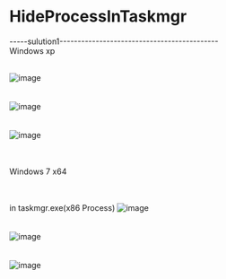 # HideProcessInTaskmgr
-----sulution1--------------------------------------------<br>
Windows xp<br><br>

![image](https://github.com/VideoCardGuy/HideProcessInTaskmgr/raw/master/1.jpg)<br><br><br>
![image](https://github.com/VideoCardGuy/HideProcessInTaskmgr/raw/master/2.jpg)<br><br><br>
![image](https://github.com/VideoCardGuy/HideProcessInTaskmgr/raw/master/3.jpg)<br><br><br>

Windows 7 x64
<br><br><br>

in taskmgr.exe(x86 Process)
![image](https://github.com/VideoCardGuy/HideProcessInTaskmgr/raw/master/4.jpg)<br><br><br>
![image](https://github.com/VideoCardGuy/HideProcessInTaskmgr/raw/master/5.jpg)<br><br><br>
![image](https://github.com/VideoCardGuy/HideProcessInTaskmgr/raw/master/6.jpg)<br><br><br>

